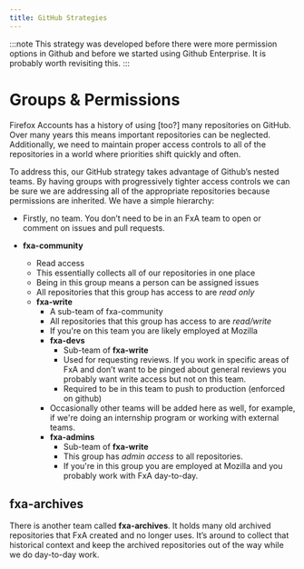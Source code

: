 ```yaml
---
title: GitHub Strategies
---
```


:::note
This strategy was developed before there were more permission options in Github and before we started using Github Enterprise.  It is probably worth revisiting this.
:::

# Groups & Permissions
Firefox Accounts has a history of using [too?] many repositories on GitHub.
Over many years this means important repositories can be neglected.
Additionally, we need to maintain proper access controls to all of the
repositories in a world where priorities shift quickly and often.

To address this, our GitHub strategy takes advantage of Github’s nested teams.
By having groups with progressively tighter access controls we can be sure we
are addressing all of the appropriate repositories because permissions are
inherited.  We have a simple hierarchy:

* Firstly, no team.  You don’t need to be in an FxA team to open or comment on
issues and pull requests.

* **fxa-community**
  * Read access
  * This essentially collects all of our repositories in one place
  * Being in this group means a person can be assigned issues
  * All repositories that this group has access to are *read only*
  * **fxa-write**
    * A sub-team of fxa-community
    * All repositories that this group has access to are *read/write*
    * If you're on this team you are likely employed at Mozilla
    * **fxa-devs**
      * Sub-team of **fxa-write**
      * Used for requesting reviews.  If you work in specific areas of FxA and
        don’t want to be pinged about general reviews you probably want write
        access but not on this team.
      * Required to be in this team to push to production (enforced on github)
    * Occasionally other teams will be added here as well, for example, if
      we're doing an internship program or working with external teams.
    * **fxa-admins**
      * Sub-team of **fxa-write**
      * This group has *admin access* to all repositories.
      * If you're in this group you are employed at Mozilla and you probably
        work with FxA day-to-day.

## fxa-archives

There is another team called **fxa-archives**.  It holds many old archived
repositories that FxA created and no longer uses.  It’s around to collect that
historical context and keep the archived repositories out of the way while we
do day-to-day work.

